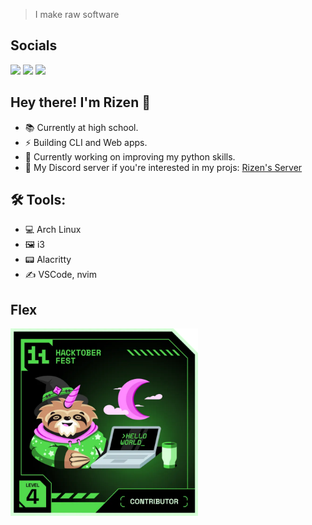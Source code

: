 > I make raw software

## Socials

<img src="https://img.shields.io/badge/psatvik54-6D4AFF?style=for-the-badge&logo=protonmail&logoColor=white" /> <img src="https://img.shields.io/badge/rizen07-5865F2?style=for-the-badge&logo=discord&logoColor=white" /> <img src="https://img.shields.io/badge/Light%20Weeny-FF4500?style=for-the-badge&logo=reddit&logoColor=white" />

## Hey there! I'm Rizen 👋
- 📚 Currently at high school.
- ⚡ Building CLI and Web apps.
- 🔋 Currently working on improving my python skills.
- 💬 My Discord server if you're interested in my projs: [Rizen's Server](https://discord.gg/BSCkxtxNJ6)

## 🛠️ Tools:
- 💻 Arch Linux
- 🖼️ i3
- 📟 Alacritty
- ✍️ VSCode, nvim

## Flex
<img src="hacktoberfest2024.png" alt="hacktoberfest2024.png" width="300">
